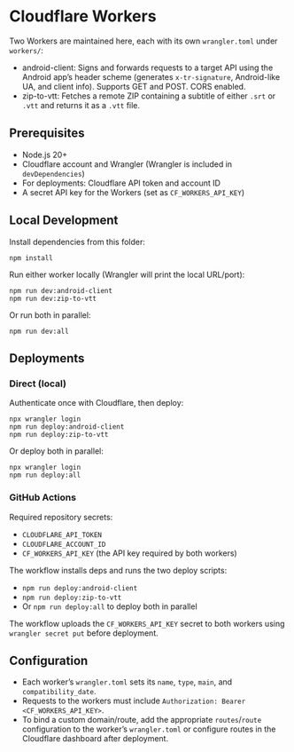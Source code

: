 # Cloudflare Workers

Two Workers are maintained here, each with its own `wrangler.toml` under `workers/`:

- android-client: Signs and forwards requests to a target API using the Android app’s header scheme (generates `x-tr-signature`, Android-like UA, and client info). Supports GET and POST. CORS enabled.
- zip-to-vtt: Fetches a remote ZIP containing a subtitle of either `.srt` or `.vtt` and returns it as a `.vtt` file.

## Prerequisites

- Node.js 20+
- Cloudflare account and Wrangler (Wrangler is included in `devDependencies`)
- For deployments: Cloudflare API token and account ID
- A secret API key for the Workers (set as `CF_WORKERS_API_KEY`)

## Local Development

Install dependencies from this folder:

```
npm install
```

Run either worker locally (Wrangler will print the local URL/port):

```
npm run dev:android-client
npm run dev:zip-to-vtt
```

Or run both in parallel:

```
npm run dev:all
```

## Deployments

### Direct (local)

Authenticate once with Cloudflare, then deploy:

```
npx wrangler login
npm run deploy:android-client
npm run deploy:zip-to-vtt
```

Or deploy both in parallel:

```
npx wrangler login
npm run deploy:all
```

### GitHub Actions

Required repository secrets:

- `CLOUDFLARE_API_TOKEN`
- `CLOUDFLARE_ACCOUNT_ID`
- `CF_WORKERS_API_KEY` (the API key required by both workers)

The workflow installs deps and runs the two deploy scripts:

- `npm run deploy:android-client`
- `npm run deploy:zip-to-vtt`
- Or `npm run deploy:all` to deploy both in parallel

The workflow uploads the `CF_WORKERS_API_KEY` secret to both workers using `wrangler secret put` before deployment.

## Configuration

- Each worker’s `wrangler.toml` sets its `name`, `type`, `main`, and `compatibility_date`.
- Requests to the workers must include `Authorization: Bearer <CF_WORKERS_API_KEY>`.
- To bind a custom domain/route, add the appropriate `routes`/`route` configuration to the worker’s `wrangler.toml` or configure routes in the Cloudflare dashboard after deployment.
